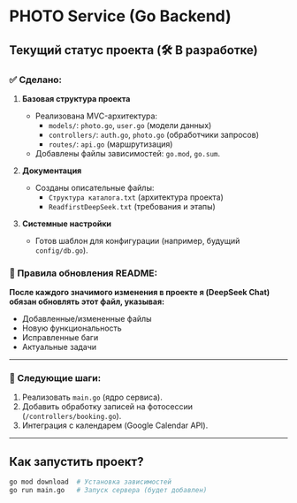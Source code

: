 # PHOTO Service (Go Backend)

## Текущий статус проекта (🛠️ В разработке)

### ✅ Сделано:
1. **Базовая структура проекта**  
   - Реализована MVC-архитектура:  
     - `models/`: `photo.go`, `user.go` (модели данных)  
     - `controllers/`: `auth.go`, `photo.go` (обработчики запросов)  
     - `routes/`: `api.go` (маршрутизация)  
   - Добавлены файлы зависимостей: `go.mod`, `go.sum`.

2. **Документация**  
   - Созданы описательные файлы:  
     - `Структура каталога.txt` (архитектура проекта)  
     - `ReadfirstDeepSeek.txt` (требования и этапы)  

3. **Системные настройки**  
   - Готов шаблон для конфигурации (например, будущий `config/db.go`).

### 📝 Правила обновления README:
**После каждого значимого изменения в проекте я (DeepSeek Chat) обязан обновлять этот файл, указывая:**  
- Добавленные/измененные файлы  
- Новую функциональность  
- Исправленные баги  
- Актуальные задачи  

---

### 🚀 Следующие шаги:
1. Реализовать `main.go` (ядро сервиса).  
2. Добавить обработку записей на фотосессии (`/controllers/booking.go`).  
3. Интеграция с календарем (Google Calendar API).  

---

## Как запустить проект?
```bash
go mod download  # Установка зависимостей
go run main.go   # Запуск сервера (будет добавлен)
